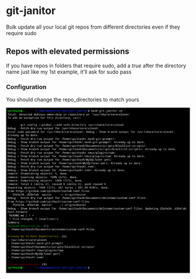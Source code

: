 # git-janitor
Bulk update all your local git repos from different directories even if they require sudo

## Repos with elevated permissions 
If you have repos in folders that require sudo, add a *true* after the directory name just like my 1st example, it'll ask for sudo pass

### Configuration
You should change the repo_directories to match yours

![Git Janitor Demo from linux command line](https://github.com/spithash/trunk/blob/master/git-janitor.png?raw=true)
